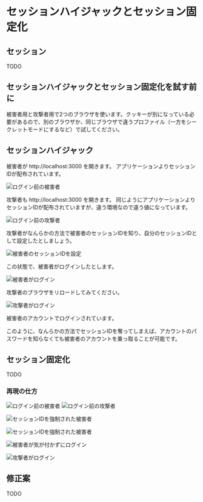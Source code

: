 # セッションハイジャックとセッション固定化

## セッション

TODO

## セッションハイジャックとセッション固定化を試す前に

被害者用と攻撃者用で2つのブラウザを使います。クッキーが別になっている必要があるので、別のブラウザか、同じブラウザで違うプロファイル（一方をシークレットモードにするなど）で試してください。

## セッションハイジャック

被害者が http://localhost:3000 を開きます。
アプリケーションよりセッションIDが配布されています。

![ログイン前の被害者](../images/1_03_session/victim.png)

攻撃者も http://localhost:3000 を開きます。
同じようにアプリケーションよりセッションIDが配布されていますが、違う環境なので違う値になっています。

![ログイン前の攻撃者](../images/1_03_session/attacker.png)

攻撃者がなんらかの方法で被害者のセッションIDを知り、自分のセッションIDとして設定したとしましょう。

![被害者のセッションIDを設定](../images/1_03_session/use_victims_session_id.png)

この状態で、被害者がログインしたとします。

![被害者がログイン](../images/1_03_session/victim_logged_in.png)

攻撃者のブラウザをリロードしてみてください。

![攻撃者がログイン](../images/1_03_session/attacker_logged_in.png)

被害者のアカウントでログインされています。

このように、なんらかの方法でセッションIDを奪ってしまえば、アカウントのパスワードを知らなくても被害者のアカウントを乗っ取ることが可能です。

## セッション固定化

TODO

### 再現の仕方

![ログイン前の被害者](../images/1_03_session/fixation_victim.png)
![ログイン前の攻撃者](../images/1_03_session/fixation_attacker.png)

![セッションIDを強制された被害者](../images/1_03_session/fixation_victim_fixed_session_id.png)

![セッションIDを強制された被害者](../images/1_03_session/fixation_victim_fixed_session_id.png)

![被害者が気が付かずにログイン](../images/1_03_session/fixation_victim_logged_in.png)

![攻撃者がログイン](../images/1_03_session/fixation_attacker_logged_in.png)

## 修正案

TODO
